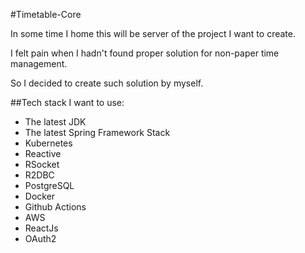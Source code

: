 #Timetable-Core

In some time I home this will be server of the project I want to create.

I felt pain when I hadn't found proper solution for non-paper time management.

So I decided to create such solution by myself.

##Tech stack I want to use:
* The latest JDK
* The latest Spring Framework Stack
* Kubernetes
* Reactive
* RSocket
* R2DBC
* PostgreSQL
* Docker
* Github Actions
* AWS
* ReactJs
* OAuth2

